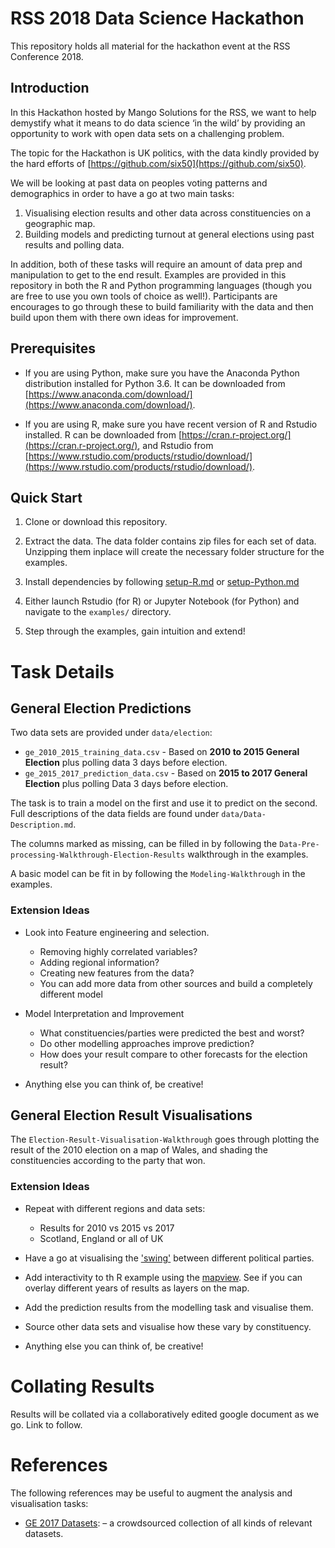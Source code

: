 # RSS 2018 Data Science Hackathon

This repository holds all material for the hackathon event at the RSS Conference 2018.

## Introduction

In this Hackathon hosted by Mango Solutions for the RSS, we want to help demystify what it means to do data science ‘in the wild’ by providing an opportunity to work with open data sets on a challenging problem.

The topic for the Hackathon is UK politics, with the data kindly provided by the hard efforts of [https://github.com/six50](https://github.com/six50).

We will be looking at past data on peoples voting patterns and demographics in order to have a go at two main tasks:

1. Visualising election results and other data across constituencies on a geographic map. 
2. Building models and predicting turnout at general elections using past results and polling data. 

In addition, both of these tasks will require an amount of data prep and manipulation to get to the end result. Examples are provided in this repository in both the R and Python programming languages (though you are free to use you own tools of choice as well!). Participants are encourages to go through these to build familiarity with the data and then build upon them with there own ideas for improvement. 


## Prerequisites

* If you are using Python, make sure you have the Anaconda Python distribution installed for Python 3.6. It can be downloaded from [https://www.anaconda.com/download/](https://www.anaconda.com/download/).

* If you are using R, make sure you have recent version of R and Rstudio installed. R can be downloaded from [https://cran.r-project.org/](https://cran.r-project.org/), and Rstudio from [https://www.rstudio.com/products/rstudio/download/](https://www.rstudio.com/products/rstudio/download/).

## Quick Start

1. Clone or download this repository.

2. Extract the data. The data folder contains zip files for each set of data. Unzipping them inplace will create the necessary folder structure for the examples. 

3. Install dependencies by following [setup-R.md](./setup-R.md) or [setup-Python.md](./setup-Python.md)

4. Either launch Rstudio (for R) or Jupyter Notebook (for Python) and navigate to the `examples/` directory. 

5. Step through the examples, gain intuition and extend!


# Task Details

## General Election Predictions

Two data sets are provided under `data/election`:

* `ge_2010_2015_training_data.csv` - Based on **2010 to 2015 General Election** plus polling data 3 days before election. 
* `ge_2015_2017_prediction_data.csv` - Based on **2015 to 2017 General Election** plus polling Data 3 days before election.

The task is to train a model on the first and use it to predict on the second. Full descriptions of the data fields are found under `data/Data-Description.md`.

The columns marked as missing, can be filled in by following the `Data-Pre-processing-Walkthrough-Election-Results` walkthrough in the examples. 

A basic model can be fit in by following the `Modeling-Walkthrough` in the examples. 

### Extension Ideas

* Look into Feature engineering and selection. 
    * Removing highly correlated variables?
    * Adding regional information?
    * Creating new features from the data?
    * You can add more data from other sources and build a completely different model

* Model Interpretation and Improvement
    * What constituencies/parties were predicted the best and worst?
    * Do other modelling approaches improve prediction?
    * How does your result compare to other forecasts for the election result?

* Anything else you can think of, be creative!


## General Election Result Visualisations

The `Election-Result-Visualisation-Walkthrough` goes through plotting the result of the 2010 election on a map of Wales, and shading the constituencies according to the party that won.


### Extension Ideas 

* Repeat with different regions and data sets:
    * Results for 2010 vs 2015 vs 2017
    * Scotland, England or all of UK

* Have a go at visualising the ['swing'](https://en.wikipedia.org/wiki/Swing_(United_Kingdom)) between different political parties.

* Add interactivity to th R example using the [mapview](https://github.com/r-spatial/mapview). See if you can overlay different years of results as layers on the map. 

* Add the prediction results from the modelling task and visualise them.

* Source other data sets and visualise how these vary by constituency. 

* Anything else you can think of, be creative!


# Collating Results

Results will be collated via a collaboratively edited google document as we go. Link to follow. 


# References

The following references may be useful to augment the analysis and visualisation tasks:

* [GE 2017 Datasets](http://bit.ly/UKPoliticsDatasets): – a crowdsourced collection of all kinds of relevant datasets.


